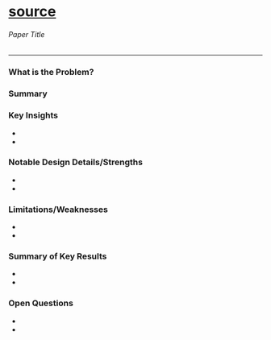 # [source](https://example.com)

###### Paper Title

---

### What is the Problem?


### Summary 


### Key Insights

-
-

### Notable Design Details/Strengths 

- 
- 

### Limitations/Weaknesses 

- 
- 

### Summary of Key Results

- 
-

### Open Questions

-
-
